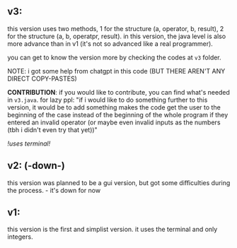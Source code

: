 ## v3:
  this version uses two methods, 1 for the structure (a, operator, b, result), 2 for the structure (a, b, operatpr, result).
  in this version, the java level is also more advance than in v1 (it's not so advanced like a real programmer).

  you can get to know the version more by checking the codes at `v3` folder.

  NOTE: i got some help from chatgpt in this code (BUT THERE AREN'T ANY DIRECT COPY-PASTES)
  
  **CONTRIBUTION**: if you would like to contribute, you can find what's needed in `v3.java`. for lazy ppl:
  "if i would like to do something further to this version, it would be to  add something makes the code get the user to the beginning of the case instead of the beginning of the whole program if they entered an invalid operator (or maybe even invalid inputs as the numbers (tbh i didn't even try that yet))"
  
  _!uses terminal!_

## v2: (-down-)
  this version was planned to be a gui version, but got some difficulties during the process. - it's down for now

## v1:
  this version is the first and simplist version. it uses the terminal and only integers.
